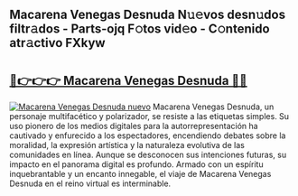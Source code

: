 ## Macarena Venegas Desnuda N𝚞𝚎vos desn𝚞dos filtr𝚊dos - Parts-ojq F𝚘tos vid𝚎o - C𝚘ntenido atr𝚊ctivo FXkyw

# <h2><a href="http://mb5ciga.tromn.icu/?c=Macarena+Venegas+Desnuda">🔗👉👉👉 Macarena Venegas Desnuda 🔗🔗</a></h2>

[![Macarena Venegas Desnuda nuevo](https://i.imgur.com/pEAQMta.gif)](http://mb5ciga.tromn.icu/?c=Macarena+Venegas+Desnuda)
Macarena Venegas Desnuda, un personaje multifacético y polarizador, se resiste a las etiquetas simples. Su uso pionero de los medios digitales para la autorrepresentación ha cautivado y enfurecido a los espectadores, encendiendo debates sobre la moralidad, la expresión artística y la naturaleza evolutiva de las comunidades en línea. Aunque se desconocen sus intenciones futuras, su impacto en el panorama digital es profundo. Armado con un espíritu inquebrantable y un encanto innegable, el viaje de Macarena Venegas Desnuda en el reino virtual es interminable.
